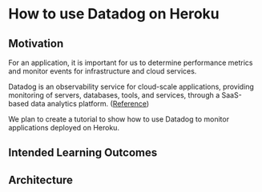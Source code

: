 # How to use Datadog on Heroku

## Motivation
For an application, it is important for us to determine performance metrics and monitor events for infrastructure and cloud services.

Datadog is an observability service for cloud-scale applications, providing monitoring of servers, databases, tools, and services, through a SaaS-based data analytics platform. ([Reference](https://en.wikipedia.org/wiki/Datadog))

We plan to create a tutorial to show how to use Datadog to monitor applications deployed on Heroku.

## Intended Learning Outcomes

## Architecture